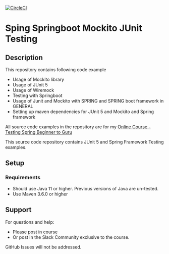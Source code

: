 [![CircleCI](https://circleci.com/gh/springframeworkguru/tsbb2b-sfg-brewery.svg?style=svg)](https://circleci.com/gh/springframeworkguru/tsbb2b-sfg-brewery)
# Sping Springboot Mockito JUnit Testing
## Description
This repository contains following code example
* Usage of Mockito library
* Usage of JUnit 5
* Usage of Wiremock
* Testing with Springboot 
* Usage of Junit and Mockito with SPRING and SPRING boot framework in GENERAL
* Setting up maven dependencies for JUnit 5 and Mockito and Spring framework

All source code examples in the repository are for my [Online Course - Testing Spring Beginner to Guru](https://www.udemy.com/testing-spring-boot-beginner-to-guru/?couponCode=GITHUB_REPO)

This source code repository contains JUnit 5 and Spring Framework Testing examples.

## Setup
### Requirements
* Should use Java 11 or higher. Previous versions of Java are un-tested.
* Use Maven 3.6.0 or higher

## Support
For questions and help:
* Please post in course
* Or post in the Slack Community exclusive to the course.

GitHub Issues will not be addressed.
